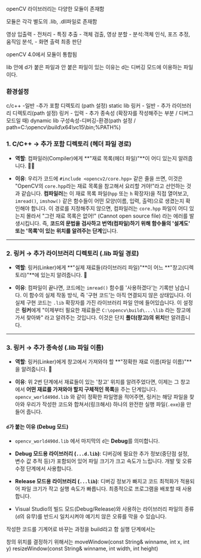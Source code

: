 openCV 라이브러리는 다양한 모듈이 존재함

모듈은 각각 별도의 .lib, .dll파일로 존재함

영상 입출력 - 전처리 - 특징 추출 - 객체 검출, 영상 분할 - 분석:객체 인식, 포즈 추정, 움직임 분석, - 화면 출력 최종 판단

openCV 4.0에서 모듈이 통합됨


lib 안에 d가 붙은 파일과 안 붙은 파일이 있는 이유는 d는 디버깅 모드에 이용하는 파일이다.

### 환경설정
c/c++ -일반 -추가 포함 디렉토리 (path 설정)
static lib
링커 - 일반 - 추가 라이브러리 디렉토리(path 설정)
링커 - 입력 - 추가 종속성 (확장자를 작성해주는 부분 / 디버그 모드일 때)
dynamic lib
구성속성-디버깅-환경(path 설정 / path=C:\opencv\build\x64\vc15\bin;%PATH%)

### 1. C/C++ → 추가 포함 디렉토리 (헤더 파일 경로)

- **역할**: 컴파일러(Compiler)에게 **"재료 목록(헤더 파일)"**이 어디 있는지 알려줍니다. 👨‍🍳
    
- **이유**: 우리가 코드에 `#include <opencv2/core.hpp>` 같은 줄을 쓰면, 이것은 "OpenCV의 `core.hpp`라는 재료 목록을 참고해서 요리할 거야!"라고 선언하는 것과 같습니다. **컴파일러**는 이 재료 목록 파일(`hpp` 또는 `h` 확장자)을 직접 열어보고, `imread()`, `imshow()` 같은 함수들이 어떤 모양(이름, 입력, 출력)으로 생겼는지 확인해야 합니다. 이 경로를 지정해주지 않으면, 컴파일러는 `core.hpp` 파일이 어디 있는지 몰라서 "그런 재료 목록은 없어!" (Cannot open source file) 라는 에러를 발생시킵니다. 즉, **코드의 문법을 검사하고 번역(컴파일)하기 위해 함수들의 '설계도' 또는 '목록'이 있는 위치를 알려주는 단계**입니다.
    

---

### 2. 링커 → 추가 라이브러리 디렉토리 (.lib 파일 경로)

- **역할**: 링커(Linker)에게 **"실제 재료들(라이브러리 파일)"**이 어느 **"창고(디렉토리)"**에 있는지 알려줍니다. 📖
    
- **이유**: 컴파일이 끝나면, 코드에는 `imread()` 함수를 '사용하겠다'는 기록만 남습니다. 이 함수의 실제 작동 방식, 즉 '구현 코드'는 아직 연결되지 않은 상태입니다. 이 실제 구현 코드는 `.lib` 확장자를 가진 라이브러리 파일 안에 들어있습니다. 이 설정은 **링커**에게 "이제부터 필요한 재료들은 `C:\opencv\build\...\lib` 라는 창고에 가서 찾아봐" 라고 알려주는 것입니다. 이것은 단지 **폴더(창고)의 위치**만 알려줍니다.
    

---

### 3. 링커 → 추가 종속성 (.lib 파일 이름)

- **역할**: 링커(Linker)에게 창고에서 가져와야 할 **"정확한 재료 이름(파일 이름)"**을 알려줍니다. 🔗
    
- **이유**: 위 2번 단계에서 재료들이 있는 '창고' 위치를 알려주었다면, 이제는 그 창고에서 **어떤 재료를 가져와야 할지 구체적인 목록**을 주는 단계입니다. `opencv_world490d.lib` 와 같이 정확한 파일명을 적어주면, 링커는 해당 파일을 찾아와 우리가 작성한 코드와 합쳐서(링크해서) 하나의 완전한 실행 파일(`.exe`)을 만들어 줍니다.
    

#### `d`가 붙는 이유 (Debug 모드)

- `opencv_world490d.lib` 에서 마지막의 `d`는 **Debug**를 의미합니다.
    
- **Debug 모드용 라이브러리 (`...d.lib`)**: 디버깅에 필요한 추가 정보(중단점 설정, 변수 값 추적 등)가 포함되어 있어 파일 크기가 크고 속도가 느립니다. 개발 및 오류 수정 단계에서 사용합니다.
    
- **Release 모드용 라이브러리 (`...lib`)**: 디버깅 정보가 빠지고 코드 최적화가 적용되어 파일 크기가 작고 실행 속도가 빠릅니다. 최종적으로 프로그램을 배포할 때 사용합니다.
    
- Visual Studio의 빌드 모드(Debug/Release)와 사용하는 라이브러리 파일의 종류(`d`의 유무)를 반드시 일치시켜야 예기치 않은 오류를 막을 수 있습니다.


작성한 코드를 기계어로 바꾸는 과정을 build라고 함
실행 단계에서는 


창의 위치를 결정하기 위해서는 
moveWindow(const String& winname, int x, int y)
resizeWindow(const String& winname, int width, int height)

